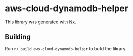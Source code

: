 # aws-cloud-dynamodb-helper

This library was generated with [Nx](https://nx.dev).

## Building

Run `nx build aws-cloud-dynamodb-helper` to build the library.
